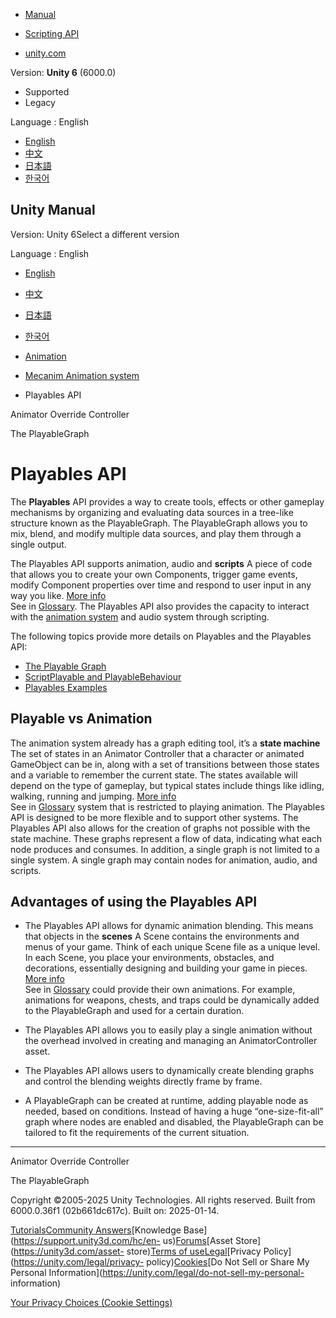 [](https://docs.unity3d.com)

  * [Manual](../Manual/index.html)
  * [Scripting API](../ScriptReference/index.html)

  * [unity.com](https://unity.com/)

Version: **Unity 6** (6000.0)

  * Supported
  * Legacy

Language : English

  * [English](/Manual/Playables.html)
  * [中文](/cn/current/Manual/Playables.html)
  * [日本語](/ja/current/Manual/Playables.html)
  * [한국어](/kr/current/Manual/Playables.html)

[](https://docs.unity3d.com)

## Unity Manual

Version: Unity 6Select a different version

Language : English

  * [English](/Manual/Playables.html)
  * [中文](/cn/current/Manual/Playables.html)
  * [日本語](/ja/current/Manual/Playables.html)
  * [한국어](/kr/current/Manual/Playables.html)

  * [Animation](AnimationSection.html)
  * [Mecanim Animation system](AnimationOverview.html)
  * Playables API

[](AnimatorOverrideController.html)

Animator Override Controller

[](Playables-Graph.html)

The PlayableGraph

# Playables API

The **Playables** API provides a way to create tools, effects or other
gameplay mechanisms by organizing and evaluating data sources in a tree-like
structure known as the PlayableGraph. The PlayableGraph allows you to mix,
blend, and modify multiple data sources, and play them through a single
output.

The Playables API supports animation, audio and **scripts** A piece of code
that allows you to create your own Components, trigger game events, modify
Component properties over time and respond to user input in any way you like.
[More info](creating-scripts.html)  
See in [Glossary](Glossary.html#Scripts). The Playables API also provides the
capacity to interact with the [animation system](AnimationSection.html) and
audio system through scripting.

The following topics provide more details on Playables and the Playables API:

  * [The Playable Graph](Playables-Graph.html)
  * [ScriptPlayable and PlayableBehaviour](Playables-ScriptPlayable.html)
  * [Playables Examples](Playables-Examples.html)

## Playable vs Animation

The animation system already has a graph editing tool, it’s a **state
machine** The set of states in an Animator Controller that a character or
animated GameObject can be in, along with a set of transitions between those
states and a variable to remember the current state. The states available will
depend on the type of gameplay, but typical states include things like idling,
walking, running and jumping. [More info](StateMachineBasics.html)  
See in [Glossary](Glossary.html#StateMachine) system that is restricted to
playing animation. The Playables API is designed to be more flexible and to
support other systems. The Playables API also allows for the creation of
graphs not possible with the state machine. These graphs represent a flow of
data, indicating what each node produces and consumes. In addition, a single
graph is not limited to a single system. A single graph may contain nodes for
animation, audio, and scripts.

## Advantages of using the Playables API

  * The Playables API allows for dynamic animation blending. This means that objects in the **scenes** A Scene contains the environments and menus of your game. Think of each unique Scene file as a unique level. In each Scene, you place your environments, obstacles, and decorations, essentially designing and building your game in pieces. [More info](CreatingScenes.html)  
See in [Glossary](Glossary.html#Scene) could provide their own animations. For
example, animations for weapons, chests, and traps could be dynamically added
to the PlayableGraph and used for a certain duration.

  * The Playables API allows you to easily play a single animation without the overhead involved in creating and managing an AnimatorController asset.

  * The Playables API allows users to dynamically create blending graphs and control the blending weights directly frame by frame.

  * A PlayableGraph can be created at runtime, adding playable node as needed, based on conditions. Instead of having a huge “one-size-fit-all” graph where nodes are enabled and disabled, the PlayableGraph can be tailored to fit the requirements of the current situation.

* * *

[](AnimatorOverrideController.html)

Animator Override Controller

[](Playables-Graph.html)

The PlayableGraph

Copyright ©2005-2025 Unity Technologies. All rights reserved. Built from
6000.0.36f1 (02b661dc617c). Built on: 2025-01-14.

[Tutorials](https://learn.unity.com/)[Community
Answers](https://answers.unity3d.com)[Knowledge
Base](https://support.unity3d.com/hc/en-
us)[Forums](https://forum.unity3d.com)[Asset Store](https://unity3d.com/asset-
store)[Terms of
use](https://docs.unity3d.com/Manual/TermsOfUse.html)[Legal](https://unity.com/legal)[Privacy
Policy](https://unity.com/legal/privacy-
policy)[Cookies](https://unity.com/legal/cookie-policy)[Do Not Sell or Share
My Personal Information](https://unity.com/legal/do-not-sell-my-personal-
information)

[Your Privacy Choices (Cookie Settings)](javascript:void\(0\);)

